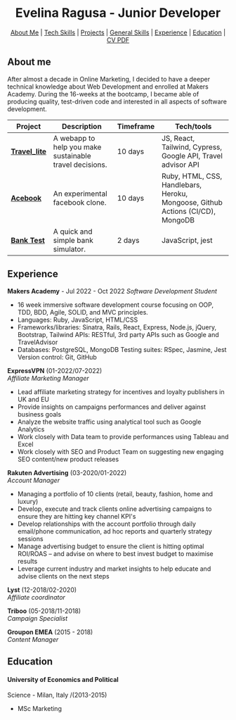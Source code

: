 <h1 align="center"> Evelina Ragusa - Junior Developer </h1>

<p>
  <div align="center">
    <a href="https://github.com/evelinar26/CV/blob/main/README.md#about-me">About Me</a> |  
    <a href="https://github.com/evelinar26/CV/blob/main/README.md#tech-skills">Tech Skills</a> | 
    <a href="https://github.com/evelinar26/CV/blob/main/README.md#projects">Projects</a> | 
    <a href="https://github.com/evelinar26/CV/blob/main/README.md#general-skills">General Skills</a> | 
    <a href="https://github.com/evelinar26/CV/blob/main/README.md#experience">Experience</a> | 
    <a href="https://github.com/evelinar26/CV/blob/main/README.md#education">Education</a> | 
    <a href="https://github.com/evelinar26/CV/blob/main/CV Evelina Ragusa (S).pdf">CV PDF</a>
  </div>
</p>


About me
-------

After almost a decade in Online Marketing, I decided to have a deeper technical knowledge about Web Development and enrolled at Makers Academy. During the 16-weeks at the bootcamp, I became able of producing quality, test-driven code and interested in all aspects of software development.

| Project                      | Description       | Timeframe | Tech/tools        |
| ---------------------------- | ----------------- | ----------- | ----------------- |
| [**Travel_lite**](https://github.com/evelinar26/Travel-lite) | A webapp to help you make sustainable travel decisions. | 10 days | JS, React, Tailwind, Cypress, Google API, Travel advisor API |
| [**Acebook**](https://github.com/evelinar26/Acebook)| An experimental facebook clone. | 10 days |  Ruby, HTML, CSS, Handlebars, Heroku, Mongoose, Github Actions (CI/CD), MongoDB |
| [**Bank Test**](https://github.com/evelinar26/bank-tech-test) | A quick and simple bank simulator. | 2 days | JavaScript, jest |

## Experience

**Makers Academy** - Jul 2022 - Oct 2022
_Software Development Student_
- 16 week immersive software development course focusing on OOP, TDD, BDD, Agile, SOLID, and MVC principles.
- Languages: Ruby, JavaScript, HTML/CSS
- Frameworks/libraries: Sinatra, Rails, React, Express, Node.js, jQuery, Bootstrap, Tailwind APIs: RESTful, 3rd party APIs such as Google and TravelAdvisor
- Databases: PostgreSQL, MongoDB Testing suites: RSpec, Jasmine, Jest Version control: Git, GitHub

**ExpressVPN** (01-2022/07-2022)  
_Affiliate Marketing Manager_
- Lead affiliate marketing strategy for incentives and loyalty publishers in UK and EU
- Provide insights on campaigns performances and deliver against business goals
- Analyze the website traffic using analytical tool such as Google Analytics
- Work closely with Data team to provide performances using Tableau and Excel
- Work closely with SEO and Product Team on suggesting new engaging SEO
  content/new product releases

**Rakuten Advertising** (03-2020/01-2022)  
_Account Manager_
- Managing a portfolio of 10 clients (retail, beauty, fashion, home and luxury)
- Develop, execute and track clients online advertising campaigns to ensure they are
  hitting key channel KPI's
- Develop relationships with the account portfolio through daily email/phone
  communication, ad hoc reports and quarterly strategy sessions
- Manage advertising budget to ensure the client is hitting optimal ROI/ROAS – and
  advise on where to best invest budget to maximise results
- Leverage current industry and market insights to help educate and advise clients on
  the next steps
 
**Lyst** (12-2018/02-2020)  
_Affiliate coordinator_

**Triboo** (05-2018/11-2018)  
_Campaign Specialist_

**Groupon EMEA** (2015 - 2018)  
_Content Manager_


## Education

#### University of Economics and Political
Science - Milan, Italy /(2013-2015)
- MSc Marketing



